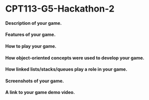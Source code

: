 # CPT113-G5-Hackathon-2
#### Description of your game.

#### Features of your game.

#### How to play your game.

#### How object-oriented concepts were used to develop your game.

#### How linked lists/stacks/queues play a role in your game.

#### Screenshots of your game.

#### A link to your game demo video.
